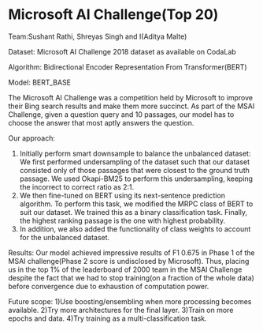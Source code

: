 # Microsoft AI Challenge(Top 20)
Team:Sushant Rathi, Shreyas Singh and I(Aditya Malte) 

Dataset: Microsoft AI Challenge 2018 dataset as available on CodaLab

Algorithm: Bidirectional Encoder Representation From Transformer(BERT)

Model: BERT_BASE


The Microsoft AI Challenge was a competition held by Microsoft to improve their Bing search results and make them more succinct.
As part of the MSAI Challenge, given a question query and 10 passages, our model has to choose the answer that most aptly answers the question.

Our approach:
1) Initially perform smart downsample to balance the unbalanced dataset:
We first performed undersampling of the dataset such that our dataset consisted only of those passages that were closest to the ground truth passage. We used Okapi-BM25 to perform this undersampling, keeping the incorrect to correct ratio as 2:1.
2) We then fine-tuned on BERT using its next-sentence prediction algorithm. To perform this task, we modified the MRPC class of BERT to suit our dataset. We trained this as a binary classification task. Finally, the highest ranking passage is the one with highest probability. 
3) In addition, we also added the functionality of class weights to account for the unbalanced dataset.

Results:
Our model achieved impressive results of F1 0.675 in Phase 1 of the MSAI challenge(Phase 2 score is undisclosed by Microsoft). Thus, placing us in the top 1% of the leaderboard of 2000 team in the MSAI Challenge despite the fact that we had to stop training(on a fraction of the whole data) before convergence due to exhaustion of computation power.

Future scope:
1)Use boosting/ensembling when more processing becomes available.
2)Try more architectures for the final layer.
3)Train on more epochs and data.
4)Try training as a multi-classification task.

